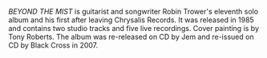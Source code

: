 _BEYOND THE MIST_ is guitarist and songwriter Robin Trower's eleventh solo album and his first after leaving Chrysalis Records. It was released in 1985 and contains two studio tracks and five live recordings. Cover painting is by Tony Roberts. The album was re-released on CD by Jem and re-issued on CD by Black Cross in 2007.
